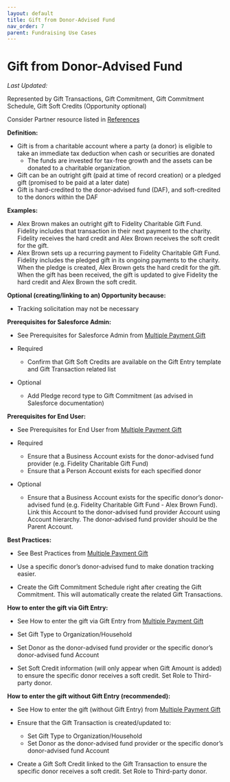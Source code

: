 ```yaml
---
layout: default
title: Gift from Donor-Advised Fund
nav_order: 7
parent: Fundraising Use Cases
---
```


# Gift from Donor-Advised Fund
*Last Updated:*

Represented by Gift Transactions, Gift Commitment, Gift Commitment Schedule, Gift Soft Credits (Opportunity optional)

Consider Partner resource listed in [References](https://docs.google.com/document/d/1R4sRRd1VSMeSmUbVenMY6ci_GE0FLp_FR0fYu99xvYs/edit#heading=h.j1lq2yn0gzbk)

**Definition:**



* Gift is from a charitable account where a party (a donor) is eligible to take an immediate tax deduction when cash or securities are donated
    * The funds are invested for tax-free growth and the assets can be donated to a charitable organization. 
* Gift can be an outright gift (paid at time of record creation) or a pledged gift (promised to be paid at a later date)
* Gift is hard-credited to the donor-advised fund (DAF), and soft-credited to the donors within the DAF

**Examples:**



* Alex Brown makes an outright gift to Fidelity Charitable Gift Fund. Fidelity includes that transaction in their next payment to the charity. Fidelity receives the hard credit and Alex Brown receives the soft credit for the gift. 
* Alex Brown sets up a recurring payment to Fidelity Charitable Gift Fund. Fidelity includes the pledged gift in its ongoing payments to the charity. When the pledge is created, Alex Brown gets the hard credit for the gift. When the gift has been received, the gift is updated to give Fidelity the hard credit and Alex Brown the soft credit. 

**Optional (creating/linking to an) Opportunity because:**



* Tracking solicitation may not be necessary

**Prerequisites for Salesforce Admin:**



* See Prerequisites for Salesforce Admin from [Multiple Payment Gift](use-cases-multiple-payment-gift.md)

* Required	
    * Confirm that Gift Soft Credits are available on the Gift Entry template and Gift Transaction related list
* Optional
    * Add Pledge record type to Gift Commitment (as advised in Salesforce documentation)

**Prerequisites for End User:**



* See Prerequisites for End User from [Multiple Payment Gift](use-cases-multiple-payment-gift.md)

* Required
    * Ensure that a Business Account exists for the donor-advised fund provider (e.g. Fidelity Charitable Gift Fund)
    * Ensure that a Person Account exists for each specified donor
* Optional
    * Ensure that a Business Account exists for the specific donor’s donor-advised fund (e.g. Fidelity Charitable Gift Fund - Alex Brown Fund). Link this Account to the donor-advised fund provider Account using Account hierarchy. The donor-advised fund provider should be the Parent Account.

**Best Practices:**



* See Best Practices from [Multiple Payment Gift](use-cases-multiple-payment-gift.md)

* Use a specific donor’s donor-advised fund to make donation tracking easier. 
* Create the Gift Commitment Schedule right after creating the Gift Commitment. This will automatically create the related Gift Transactions. 

**How to enter the gift via Gift Entry:**



* See How to enter the gift via Gift Entry from [Multiple Payment Gift](use-cases-multiple-payment-gift.md)

* Set Gift Type to Organization/Household
* Set Donor as the donor-advised fund provider or the specific donor’s donor-advised fund Account
* Set Soft Credit information (will only appear when Gift Amount is added) to ensure the specific donor receives a soft credit. Set Role to Third-party donor.

**How to enter the gift without Gift Entry (recommended):**



* See How to enter the gift (without Gift Entry) from [Multiple Payment Gift](use-cases-multiple-payment-gift.md)

* Ensure that the Gift Transaction is created/updated to:
    * Set Gift Type to Organization/Household
    * Set Donor as the donor-advised fund provider or the specific donor’s donor-advised fund Account
* Create a Gift Soft Credit linked to the Gift Transaction to ensure the specific donor receives a soft credit. Set Role to Third-party donor.
